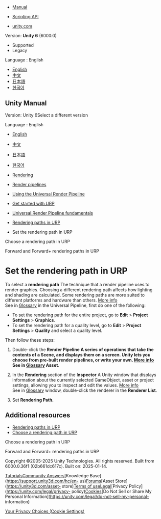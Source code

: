 [](https://docs.unity3d.com)

  * [Manual](../Manual/index.html)
  * [Scripting API](../ScriptReference/index.html)

  * [unity.com](https://unity.com/)

Version: **Unity 6** (6000.0)

  * Supported
  * Legacy

Language : English

  * [English](/Manual/urp/rendering-paths-set.html)
  * [中文](/cn/current/Manual/urp/rendering-paths-set.html)
  * [日本語](/ja/current/Manual/urp/rendering-paths-set.html)
  * [한국어](/kr/current/Manual/urp/rendering-paths-set.html)

[](https://docs.unity3d.com)

## Unity Manual

Version: Unity 6Select a different version

Language : English

  * [English](/Manual/urp/rendering-paths-set.html)
  * [中文](/cn/current/Manual/urp/rendering-paths-set.html)
  * [日本語](/ja/current/Manual/urp/rendering-paths-set.html)
  * [한국어](/kr/current/Manual/urp/rendering-paths-set.html)

  * [Rendering](../rendering-and-post-processing.html)
  * [Render pipelines](../render-pipelines.html)
  * [Using the Universal Render Pipeline](../universal-render-pipeline.html)
  * [Get started with URP](../urp/introduction-landing.html)
  * [Universal Render Pipeline fundamentals](../urp/urp-concepts.html)
  * [Rendering paths in URP](../urp/rendering-paths-landing.html)
  * Set the rendering path in URP

[](../urp/rendering-paths-comparison.html)

Choose a rendering path in URP

[](../urp/rendering/forward-rendering-paths.html)

Forward and Forward+ rendering paths in URP

# Set the rendering path in URP

To select a **rendering path** The technique that a render pipeline uses to
render graphics. Choosing a different rendering path affects how lighting and
shading are calculated. Some rendering paths are more suited to different
platforms and hardware than others. [More info](../RenderingPaths.html)  
See in [Glossary](../Glossary.html#RenderingPath) in the Universal Pipeline,
first do one of the following:

  * To set the rendering path for the entire project, go to **Edit** > **Project Settings** > **Graphics**.
  * To set the rendering path for a quality level, go to **Edit** > **Project Settings** > **Quality** and select a quality level.

Then follow these steps:

  1. Double-click the ****Render Pipeline** A series of operations that take the contents of a Scene, and displays them on a screen. Unity lets you choose from pre-built render pipelines, or write your own. [More info](../render-pipelines.html)  
See in [Glossary](../Glossary.html#Renderpipeline) Asset**.

  2. In the **Rendering** section of the **Inspector** A Unity window that displays information about the currently selected GameObject, asset or project settings, allowing you to inspect and edit the values. [More info](../UsingTheInspector.html)  
See in [Glossary](../Glossary.html#Inspector) window, double-click the
renderer in the **Renderer List**.

  3. Set **Rendering Path**.

## Additional resources

  * [Rendering paths in URP](rendering-paths-introduction-urp.html)
  * [Choose a rendering path in URP](rendering-paths-comparison.html)

[](../urp/rendering-paths-comparison.html)

Choose a rendering path in URP

[](../urp/rendering/forward-rendering-paths.html)

Forward and Forward+ rendering paths in URP

Copyright ©2005-2025 Unity Technologies. All rights reserved. Built from
6000.0.36f1 (02b661dc617c). Built on: 2025-01-14.

[Tutorials](https://learn.unity.com/)[Community
Answers](https://answers.unity3d.com)[Knowledge
Base](https://support.unity3d.com/hc/en-
us)[Forums](https://forum.unity3d.com)[Asset Store](https://unity3d.com/asset-
store)[Terms of
use](https://docs.unity3d.com/Manual/TermsOfUse.html)[Legal](https://unity.com/legal)[Privacy
Policy](https://unity.com/legal/privacy-
policy)[Cookies](https://unity.com/legal/cookie-policy)[Do Not Sell or Share
My Personal Information](https://unity.com/legal/do-not-sell-my-personal-
information)

[Your Privacy Choices (Cookie Settings)](javascript:void\(0\);)

